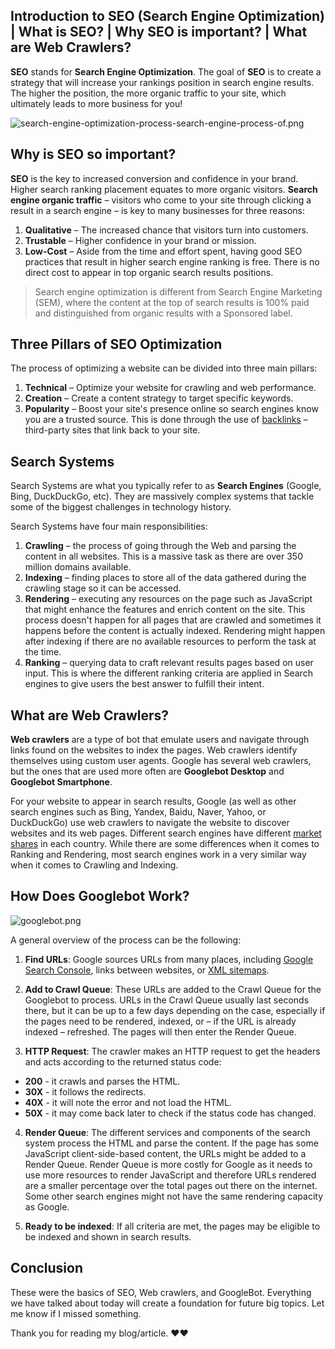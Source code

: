 ## Introduction to SEO (Search Engine Optimization) | What is SEO? | Why SEO is important? | What are Web Crawlers?

**SEO** stands for **Search Engine Optimization**. The goal of **SEO** is to create a strategy that will increase your rankings position in search engine results. The higher the position, the more organic traffic to your site, which ultimately leads to more business for you!

![search-engine-optimization-process-search-engine-process-of.png](https://cdn.hashnode.com/res/hashnode/image/upload/v1634215598512/5Sn3jchWQ.png)

## Why is SEO so important?

**SEO** is the key to increased conversion and confidence in your brand. Higher search ranking placement equates to more organic visitors. **Search engine organic traffic** – visitors who come to your site through clicking a result in a search engine – is key to many businesses for three reasons:

1. **Qualitative** – The increased chance that visitors turn into customers.
2. **Trustable** – Higher confidence in your brand or mission.
3. **Low-Cost** – Aside from the time and effort spent, having good SEO practices that result in higher search engine ranking is free. There is no direct cost to appear in top organic search results positions.

> Search engine optimization is different from Search Engine Marketing (SEM), where the content at the top of search results is 100% paid and distinguished from organic results with a Sponsored label.

## Three Pillars of SEO Optimization

The process of optimizing a website can be divided into three main pillars:

1. **Technical** – Optimize your website for crawling and web performance.
2. **Creation** – Create a content strategy to target specific keywords.
3. **Popularity** – Boost your site's presence online so search engines know you are a trusted source. This is done through the use of [backlinks](https://moz.com/learn/seo/backlinks) – third-party sites that link back to your site.

## Search Systems

Search Systems are what you typically refer to as **Search Engines** (Google, Bing, DuckDuckGo, etc). They are massively complex systems that tackle some of the biggest challenges in technology history.

Search Systems have four main responsibilities:

1. **Crawling** – the process of going through the Web and parsing the content in all websites. This is a massive task as there are over 350 million domains available.
2. **Indexing** – finding places to store all of the data gathered during the crawling stage so it can be accessed.
3. **Rendering** – executing any resources on the page such as JavaScript that might enhance the features and enrich content on the site. This process doesn't happen for all pages that are crawled and sometimes it happens before the content is actually indexed. Rendering might happen after indexing if there are no available resources to perform the task at the time.
4. **Ranking** – querying data to craft relevant results pages based on user input. This is where the different ranking criteria are applied in Search engines to give users the best answer to fulfill their intent.

## What are Web Crawlers?

**Web crawlers** are a type of bot that emulate users and navigate through links found on the websites to index the pages. Web crawlers identify themselves using custom user agents. Google has several web crawlers, but the ones that are used more often are **Googlebot Desktop** and **Googlebot Smartphone**.

For your website to appear in search results, Google (as well as other search engines such as Bing, Yandex, Baidu, Naver, Yahoo, or DuckDuckGo) use web crawlers to navigate the website to discover websites and its web pages. Different search engines have different [market shares](https://gs.statcounter.com/search-engine-market-share) in each country. While there are some differences when it comes to Ranking and Rendering, most search engines work in a very similar way when it comes to Crawling and Indexing.

## How Does Googlebot Work?

![googlebot.png](https://cdn.hashnode.com/res/hashnode/image/upload/v1634224116096/9_rcSGGP_.png)

A general overview of the process can be the following:

1. **Find URLs**: Google sources URLs from many places, including [Google Search Console](https://search.google.com/search-console), links between websites, or [XML sitemaps](https://developers.google.com/search/docs/advanced/sitemaps/overview).

2. **Add to Crawl Queue**: These URLs are added to the Crawl Queue for the Googlebot to process. URLs in the Crawl Queue usually last seconds there, but it can be up to a few days depending on the case, especially if the pages need to be rendered, indexed, or – if the URL is already indexed – refreshed. The pages will then enter the Render Queue.

3. **HTTP Request**: The crawler makes an HTTP request to get the headers and acts according to the returned status code:

  - **200** - it crawls and parses the HTML.
  - **30X** - it follows the redirects.
  - **40X** - it will note the error and not load the HTML.
  - **50X** - it may come back later to check if the status code has changed.

4. **Render Queue**: The different services and components of the search system process the HTML and parse the content. If the page has some JavaScript client-side-based content, the URLs might be added to a Render Queue. Render Queue is more costly for Google as it needs to use more resources to render JavaScript and therefore URLs rendered are a smaller percentage over the total pages out there on the internet. Some other search engines might not have the same rendering capacity as Google.

5. **Ready to be indexed**: If all criteria are met, the pages may be eligible to be indexed and shown in search results.

## Conclusion

These were the basics of SEO, Web crawlers, and GoogleBot. Everything we have talked about today will create a foundation for future big topics. Let me know if I missed something.

Thank you for reading my blog/article. ❤️❤️